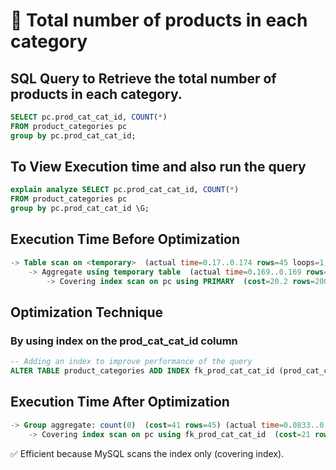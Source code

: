 # 🔢 Total number of products in each category
## SQL Query to Retrieve the total number of products in each category.

```sql
SELECT pc.prod_cat_cat_id, COUNT(*)
FROM product_categories pc
group by pc.prod_cat_cat_id;
```

## To View Execution time and also run the query
```sql
explain analyze SELECT pc.prod_cat_cat_id, COUNT(*)
FROM product_categories pc
group by pc.prod_cat_cat_id \G;
```

## Execution Time Before Optimization
```sql
-> Table scan on <temporary>  (actual time=0.17..0.174 rows=45 loops=1)
    -> Aggregate using temporary table  (actual time=0.169..0.169 rows=45 loops=1)
        -> Covering index scan on pc using PRIMARY  (cost=20.2 rows=200) (actual time=0.0554..0.0793 rows=200 loops=1)
```

## Optimization Technique
### By using index on the prod_cat_cat_id column 
```sql
-- Adding an index to improve performance of the query
ALTER TABLE product_categories ADD INDEX fk_prod_cat_cat_id (prod_cat_cat_id);
```

## Execution Time After Optimization

```sql
-> Group aggregate: count(0)  (cost=41 rows=45) (actual time=0.0833..0.141 rows=45 loops=1)
    -> Covering index scan on pc using fk_prod_cat_cat_id  (cost=21 rows=200) (actual time=0.0743..0.113 rows=200 loops=1)
```

✅ Efficient because MySQL scans the index only (covering index).
